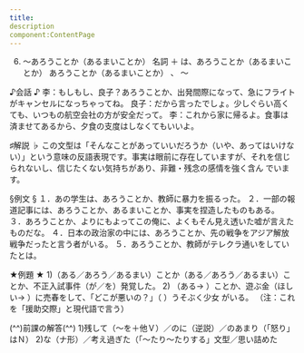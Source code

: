 ```yaml
---
title:
description
component:ContentPage
---
```



6. ～あろうことか（あるまいことか）
名詞 ＋ は、あろうことか（あるまいことか） あろうことか（あるまいことか） 、 ～

♪会話 ♪
李：もしもし、良子？あろうことか、出発間際になって、急にフライトがキャンセルになっちゃってね。 
良子：だから言ったでしょ。少しぐらい高くても、いつもの航空会社の方が安全だって。
李：これから家に帰るよ。食事は済ませてあるから、夕食の支度はしなくてもいいよ。

♯解説 ♭
この文型は「そんなことがあっていいだろうか（いや、あってはいけない）」という意味の反語表現です。事実は眼前に存在していますが、それを信じられないし、信じたくない気持ちがあり、非難・残念の感情を強く含ん でいます。

§例文 §
１．あの学生は、あろうことか、教師に暴力を振るった。
２．一部の報道記事には、あろうことか、あるまいことか、事実を捏造したものもある。
３．あろうことか、よりにもよってこの俺に、よくもそん見え透いた嘘が言えたものだな。
４．日本の政治家の中には、あろうことか、先の戦争をアジア解放戦争だったと言う者がいる。
５．あろうことか、教師がテレクラ通いをしていたとは。

★例題 ★
1)（ある／あろう／あるまい）ことか（ある／あろう／あるまい）ことか、不正入試事件（が／を）発覚した。
2) （ある→ ）ことか、遊ぶ金（ほしい→ ）に売春をして、「どこが悪いの？」（ ）うそぶく少女
がいる。 （注：これを「援助交際」と現代語で言う）  

(^^)前課の解答(^^)
1)残して（～を＋他Ｖ）／のに（逆説）／のあまり（「怒り」はＮ）
2)な（ナ形）／考え過ぎた（「～たり～たりする」文型／思い詰めた
